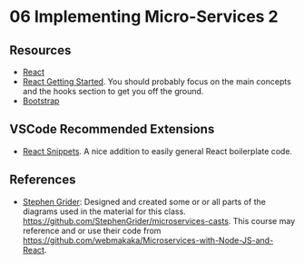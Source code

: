 # 06 Implementing Micro-Services 2

## Resources

- [React](https://reactjs.org)
- [React Getting
  Started](https://reactjs.org/docs/getting-started.html). You should
  probably focus on the main concepts and the hooks section to get you
  off the ground.
- [Bootstrap](https://getbootstrap.com)

## VSCode Recommended Extensions

- [React Snippets](https://marketplace.visualstudio.com/items?itemName=burkeholland.simple-react-snippets). A nice addition to easily general React boilerplate code.

## References

- [Stephen Grider](https://www.linkedin.com/in/stephengrider/):
  Designed and created some or or all parts of the diagrams used in
  the material for this
  class. https://github.com/StephenGrider/microservices-casts. This
  course may reference and or use their code from
  https://github.com/webmakaka/Microservices-with-Node-JS-and-React.

